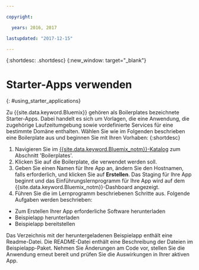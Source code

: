 ```yaml
---

copyright:

  years: 2016, 2017

lastupdated: "2017-12-15"

---
```


{:shortdesc: .shortdesc}
{:new_window: target="_blank"}


# Starter-Apps verwenden
{: #using_starter_applications}

Zu {{site.data.keyword.Bluemix}} gehören als Boilerplates bezeichnete Starter-Apps. Dabei handelt es sich um Vorlagen, die eine Anwendung, die zugehörige Laufzeitumgebung sowie vordefinierte Services für eine bestimmte Domäne enthalten. Wählen Sie wie im Folgenden beschrieben eine Boilerplate aus und beginnen Sie mit Ihren Vorhaben:
{:shortdesc}

1. Navigieren Sie im [{{site.data.keyword.Bluemix_notm}}-Katalog](https://console.{DomainName}/catalog/) zum Abschnitt 'Boilerplates'.
2. Klicken Sie auf die Boilerplate, die verwendet werden soll. 
3. Geben Sie einen Namen für Ihre App an, ändern Sie den Hostnamen, falls erforderlich, und klicken Sie auf **Erstellen**. Das Staging für Ihre App beginnt und das Einführungslernprogramm für Ihre App wird auf dem {{site.data.keyword.Bluemix_notm}}-Dashboard angezeigt. 
4. Führen Sie die im Lernprogramm beschriebenen Schritte aus. Folgende Aufgaben werden beschrieben:   
  * Zum Erstellen Ihrer App erforderliche Software herunterladen 
  * Beispielapp herunterladen 
  * Beispielapp bereitstellen 

Das Verzeichnis mit der heruntergeladenen Beispielapp enthält eine Readme-Datei. Die README-Datei enthält eine Beschreibung der Dateien im Beispielapp-Paket. Nehmen Sie Änderungen am Code vor, stellen Sie die Anwendung erneut bereit und prüfen Sie die Auswirkungen in Ihrer aktiven App.
